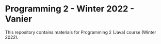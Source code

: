 # Programming 2 - Winter 2022 - Vanier
This repository contains materials for Programming 2 (Java) course (Winter 2022).
